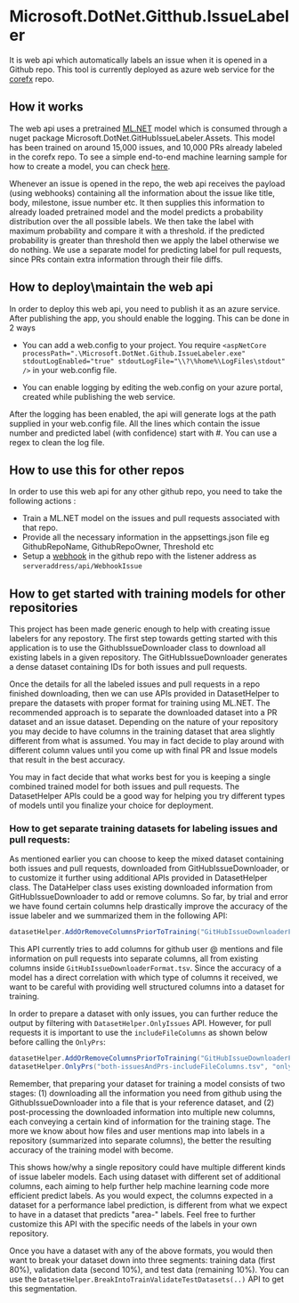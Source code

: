 # Microsoft.DotNet.Gitthub.IssueLabeler

It is web api which automatically labels an issue when it is opened in a Github repo. This tool is currently deployed as azure web service for the [corefx](https://github.com/dotnet/corefx.git) repo.

## How it works
The web api uses a pretrained [ML.NET](https://github.com/dotnet/machinelearning) model which is consumed through a nuget package Microsoft.DotNet.GitHubIssueLabeler.Assets. This model has been trained on around 15,000 issues, and 10,000 PRs already labeled in the corefx repo. To see a simple end-to-end machine learning sample for how to create a model, you can check [here](https://github.com/dotnet/machinelearning-samples/tree/master/samples/csharp/end-to-end-apps/MulticlassClassification-GitHubLabeler).

Whenever an issue is opened in the repo, the web api receives the payload (using webhooks) containing all the information about the issue like title, body, milestone, issue number etc. It then supplies this information to already loaded pretrained model and the model predicts a probability distribution over the all possible labels. We then take the label with maximum probability and compare it with a threshold. if the predicted probability is greater than threshold then we apply the label otherwise we do nothing. We use a separate model for predicting label for pull requests, since PRs contain extra information through their file diffs. 

## How to deploy\maintain the web api
In order to deploy this web api, you need to publish it as an azure service. After publishing the app, you should enable the logging. This can be done in 2 ways
- You can add a web.config to your project. You require 
```<aspNetCore processPath=".\Microsoft.DotNet.Github.IssueLabeler.exe" stdoutLogEnabled="true" stdoutLogFile="\\?\%home%\LogFiles\stdout" />``` in your web.config file.

- You can enable logging by editing the web.config on your azure portal, created while publishing the web service.

After the logging has been enabled, the api will generate logs at the path supplied in your web.config file. All the lines which contain the issue number and predicted label (with confidence) start with #. You can use a regex to clean the log file.

## How to use this for other repos
In order to use this web api for any other github repo, you need to take the following actions :

- Train a ML.NET model on the issues and pull requests associated with that repo.
- Provide all the necessary information in the appsettings.json file eg GithubRepoName, GithubRepoOwner, Threshold etc
- Setup a [webhook](https://developer.github.com/webhooks/creating/) in the github repo with the listener address as ```serveraddress/api/WebhookIssue```

## How to get started with training models for other repositories
This project has been made generic enough to help with creating issue labelers for any repostory. The first step towards getting started with this application is to use the GithubIssueDownloader class to download all existing labels in a given repository. The GitHubIssueDownloader generates a dense dataset containing IDs for both issues and pull requests.

Once the details for all the labeled issues and pull requests in a repo finished downloading, then we can use APIs provided in DatasetHelper to prepare the datasets with proper format for training using ML.NET. The recommended approach is to separate the downloaded dataset into a PR dataset and an issue dataset. Depending on the nature of your repository you may decide to have columns in the training dataset that area slightly different from what is assumed. You may in fact decide to play around with different column values until you come up with final PR and Issue models that result in the best accuracy.

You may in fact decide that what works best for you is keeping a single combined trained model for both issues and pull requests. The DatasetHelper APIs could be a good way for helping you try different types of models until you finalize your choice for deployment.

### How to get separate training datasets for labeling issues and pull requests: 
As mentioned earlier you can choose to keep the mixed dataset containing both issues and pull requests, downloaded from GitHubIssueDownloader, or to customize it further using additional APIs provided in DatasetHelper class. The DataHelper class uses existing downloaded information from GitHubIssueDownloader to add or remove columns. So far, by trial and error we have found certain columns help drastically improve the accuracy of the issue labeler and we summarized them in the following API:

```C#
datasetHelper.AddOrRemoveColumnsPriorToTraining("GitHubIssueDownloaderFormat.tsv", "ready-to-train-with-both-issuesAndPrs.tsv");
```
This API currently tries to add columns for github user @ mentions and file information on pull requests into separate columns, all from existing columns inside `GitHubIssueDownloaderFormat.tsv`. Since the accuracy of a model has a direct correlation with which type of columns it received, we want to be careful with providing well structured columns into a dataset for training.

In order to prepare a dataset with only issues, you can further reduce the output by filtering with `DatasetHelper.OnlyIssues` API.
However, for pull requests it is important to use the `includeFileColumns` as shown below before calling the `OnlyPrs`:
```C#
datasetHelper.AddOrRemoveColumnsPriorToTraining("GitHubIssueDownloaderFormat.tsv", "both-issuesAndPrs-includeFileColumns.tsv", includeFileColumns: true);
datasetHelper.OnlyPrs("both-issuesAndPrs-includeFileColumns.tsv", "only-prs.tsv");
``` 
Remember, that preparing your dataset for training a model consists of two stages: (1) downloading all the information you need from github using the GithubIssueDownloader into a file that is your reference dataset, and (2) post-processing the downloaded information into multiple new columns, each conveying a certain kind of information for the training stage. The more we know about how files and user mentions map into labels in a repository (summarized into separate columns), the better the resulting accuracy of the training model with become. 

This shows how/why a single repository could have multiple different kinds of issue labeler models. Each using dataset with different set of additional columns, each aiming to help further help machine learning code more efficient predict labels. As you would expect, the columns expected in a dataset for a performance label prediction, is different from what we expect to have in a dataset that predicts "area-" labels. Feel free to further customize this API with the specific needs of the labels in your own repository.

Once you have a dataset with any of the above formats, you would then want to break your dataset down into three segments: training data (first 80%), validation data (second 10%), and test data (remaining 10%). You can use the `DatasetHelper.BreakIntoTrainValidateTestDatasets(..)` API to get this segmentation.